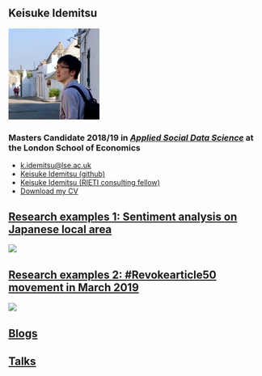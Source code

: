 ## Keisuke Idemitsu

<img src="./img/avatar.JPG" width="180px">

### Masters Candidate 2018/19 in [*Applied Social Data Science*](http://www.lse.ac.uk/Methodology/Study/MSc-Applied-Social-Data-Science "ASDS") at the London School of Economics

  - [k.idemitsu@lse.ac.uk](mailto:k.idemitsu@lse.ac.uk "email")
  - [Keisuke Idemitsu (github)](http://www.github.com/lightsystems/ "Github page")
  - [Keisuke Idemitsu (RIETI consulting fellow)](https://www.rieti.go.jp/users/idemitsu-keisuke/index_en.html "RIETI page")
  - [Download my CV](http://lightsystems.github.io/k_idemitsu/static/CV_IDEMITSU.pdf "CV download")

## [Research examples 1: Sentiment analysis on Japanese local area](http://lightsystems.github.io/k_idemitsu/research/LocalJapan.html "Research 1")
<img src="./img/00001d.JPG" width="180px">

## [Research examples 2: #Revokearticle50 movement in March 2019](http://lightsystems.github.io/k_idemitsu/research/50revoke.html "Research 1")
<img src="./img/00003c.JPG" width="180px">

## [Blogs](http://lightsystems.github.io/k_idemitsu/blogs/agilehr-community.html "Blogs")

## [Talks](http://lightsystems.github.io/k_idemitsu/talks.html "Talks")
